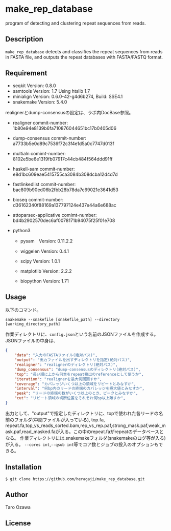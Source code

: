 # make_rep_database

program of detecting and clustering repeat sequences from reads.

## Description

`make_rep_database` detects and classifies the repeat sequences from reads in FASTA file, and outputs the repeat databases with FASTA/FASTQ format.

## Requirement

- seqkit Version: 0.8.0
- samtools Version: 1.7 Using htslib 1.7
- minialign Version: 0.6.0-42-g4d6b274, Build: SSE4.1
- snakemake Version: 5.4.0

realignerとdump-consensusの設定は、ラボ内DocBase参照。

- realigner commit-number: 1b80e94e8139b6fa710876044651bc17b0405d06

- dump-consensus commit-number: a7733b5e0d89c7536f72c3f4e1d5a0c7747d013f

- multialn  comimt-number: 8102e5be6e1319fb07917c44cb484f564ddd91ff

- haskell-sam   commit-number: e8d1bc609eae5415755ca3084b308dcba12d4d7d

- fastlinkedlist    commit-number: bac809b90ed06b2fbb28b78da7c69021e3641d53

- bioseq    commit-number: d36162340f88169a137797124e437e44a6e688ac

- attoparsec-applicative    comimt-number: bd4b2902570dec6af0078171b94075f25f01e708

- python3

    - pysam　Version: 0.11.2.2

    - wiggelen Version: 0.4.1

    - scipy Version: 1.0.1

    - matplotlib Version: 2.2.2

    - biopython Version: 1.71


## Usage

以下のコマンド。

`snakemake --snakefile [snakefile_path] --directory [working_directory_path]`

作業ディレクトリに、`config.json`という名前のJSONファイルを作成する。  
JSONファイルの中身は、

``` json
{
    "data": "入力のFASTAファイル(絶対パス)",
    "output": "出力ファイルを出すディレクトリを指定(絶対パス)",
    "realigner": "realignerのディレクトリ(絶対パス)",
    "dump_consensus": "dump-consensusのディレクトリ(絶対パス)",
    "top": "長い順に上から何本をrepeat検出のreferenceとして使うか",
    "iteration": "realignerを最大何回回すか",
    "coverage": "カバレッジいくつ以上の領域をリピートとみなすか",
    "interval": "何bp内のリードの終端のカバレッジを極大値とみなすか",
    "peak": "リードの終端の数がいくつ以上のとき、ピークとみなすか",
    "cut": "リピート領域の切断位置をそれぞれ何bp以上離すか",
}
```

出力として、"output"で指定したディレクトリに、topで使われた各リードの名前のフォルダ(中間ファイルが入っている), top.fa, repeat.fa,top_vs_reads_sorted.bam,rep_vs_rep.paf,strong_mask.paf,weak_mask.paf,read_masked.faが入る。この中のrepeat.faがrepeatのデータベースとなる。
作業ディレクトリには.snakemakeフォルダ(snakemakeのログ等が入る)が入る。
`--cores int`,`--qsub int`等でコア数とジョブの投入のオプションもできる。

## Installation

    $ git clone https://github.com/heragaji/make_rep_database.git

## Author

Taro Ozawa

## License
